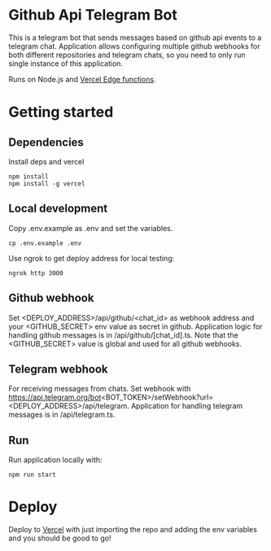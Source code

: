 # Github Api Telegram Bot

This is a telegram bot that sends messages based on github api events to a telegram chat. Application allows configuring multiple github webhooks for both different repositories and telegram chats, so you need to only run single instance of this application.

Runs on Node.js and [Vercel Edge functions](https://vercel.com/docs/concepts/functions/edge-functions).

# Getting started

## Dependencies

Install deps and vercel

```
npm install
npm install -g vercel
```

## Local development

Copy .env.example as .env and set the variables.

```
cp .env.example .env
```

Use ngrok to get deploy address for local testing:

```
ngrok http 3000
```

## Github webhook

Set <DEPLOY_ADDRESS>/api/github/<chat_id> as webhook address and your <GITHUB_SECRET> env value as secret in github. Application logic for handling github messages is in /api/github/[chat_id].ts. Note that the <GITHUB_SECRET> value is global and used for all github webhooks.

## Telegram webhook

For receiving messages from chats. Set webhook with https://api.telegram.org/bot<BOT_TOKEN>/setWebhook?url=<DEPLOY_ADDRESS>/api/telegram. Application for handling telegram messages is in /api/telegram.ts.

## Run

Run application locally with:

```
npm run start
```

# Deploy

Deploy to [Vercel](https://vercel.com) with just importing the repo and adding the env variables and you should be good to go!
